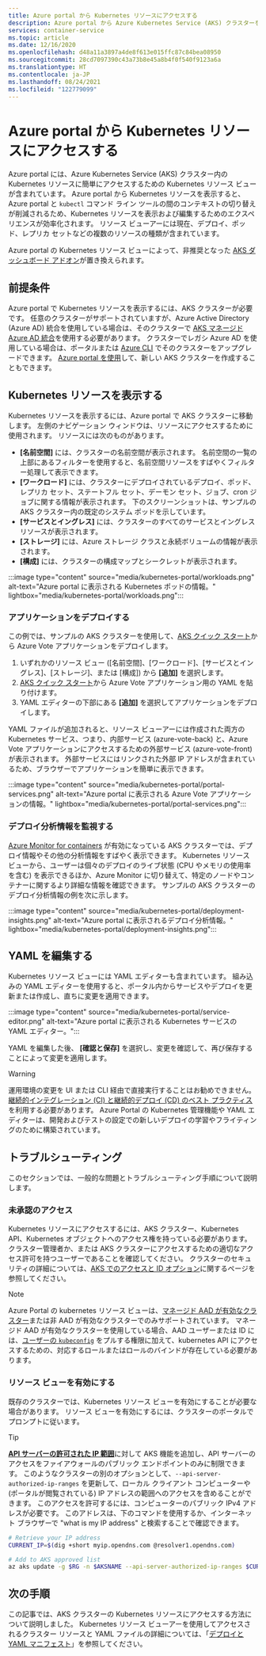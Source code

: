 ```yaml
---
title: Azure portal から Kubernetes リソースにアクセスする
description: Azure portal から Azure Kubernetes Service (AKS) クラスターを管理するために Kubernetes リソースを操作する方法について説明します。
services: container-service
ms.topic: article
ms.date: 12/16/2020
ms.openlocfilehash: d48a11a3897a4de8f613e015ffc87c84bea08950
ms.sourcegitcommit: 28cd7097390c43a73b8e45a8b4f0f540f9123a6a
ms.translationtype: HT
ms.contentlocale: ja-JP
ms.lasthandoff: 08/24/2021
ms.locfileid: "122779099"
---
```

# <a name="access-kubernetes-resources-from-the-azure-portal"></a>Azure portal から Kubernetes リソースにアクセスする

Azure portal には、Azure Kubernetes Service (AKS) クラスター内の Kubernetes リソースに簡単にアクセスするための Kubernetes リソース ビューが含まれています。 Azure portal から Kubernetes リソースを表示すると、Azure portal と `kubectl` コマンド ライン ツールの間のコンテキストの切り替えが削減されるため、Kubernetes リソースを表示および編集するためのエクスペリエンスが効率化されます。 リソース ビューアーには現在、デプロイ、ポッド、レプリカ セットなどの複数のリソースの種類が含まれています。

Azure portal の Kubernetes リソース ビューによって、非推奨となった [AKS ダッシュボード アドオン][kubernetes-dashboard]が置き換えられます。

## <a name="prerequisites"></a>前提条件

Azure portal で Kubernetes リソースを表示するには、AKS クラスターが必要です。 任意のクラスターがサポートされていますが、Azure Active Directory (Azure AD) 統合を使用している場合は、そのクラスターで [AKS マネージド Azure AD 統合][aks-managed-aad]を使用する必要があります。 クラスターでレガシ Azure AD を使用している場合は、ポータルまたは [Azure CLI][cli-aad-upgrade] でそのクラスターをアップグレードできます。 [Azure portal を使用][portal-cluster]して、新しい AKS クラスターを作成することもできます。

## <a name="view-kubernetes-resources"></a>Kubernetes リソースを表示する

Kubernetes リソースを表示するには、Azure portal で AKS クラスターに移動します。 左側のナビゲーション ウィンドウは、リソースにアクセスするために使用されます。 リソースには次のものがあります。

- **[名前空間]** には、クラスターの名前空間が表示されます。 名前空間の一覧の上部にあるフィルターを使用すると、名前空間リソースをすばやくフィルター処理して表示できます。
- **[ワークロード]** には、クラスターにデプロイされているデプロイ、ポッド、レプリカ セット、ステートフル セット、デーモン セット、ジョブ、cron ジョブに関する情報が表示されます。 下のスクリーンショットは、サンプルの AKS クラスター内の既定のシステム ポッドを示しています。
- **[サービスとイングレス]** には、クラスターのすべてのサービスとイングレス リソースが表示されます。
- **[ストレージ]** には、Azure ストレージ クラスと永続ボリュームの情報が表示されます。
- **[構成]** には、クラスターの構成マップとシークレットが表示されます。

:::image type="content" source="media/kubernetes-portal/workloads.png" alt-text="Azure portal に表示される Kubernetes ポッドの情報。" lightbox="media/kubernetes-portal/workloads.png":::

### <a name="deploy-an-application"></a>アプリケーションをデプロイする

この例では、サンプルの AKS クラスターを使用して、[AKS クイック スタート][portal-quickstart]から Azure Vote アプリケーションをデプロイします。

1. いずれかのリソース ビュー ([名前空間]、[ワークロード]、[サービスとイングレス]、[ストレージ]、または [構成]) から **[追加]** を選択します。
1. [AKS クイック スタート][portal-quickstart]から Azure Vote アプリケーション用の YAML を貼り付けます。
1. YAML エディターの下部にある **[追加]** を選択してアプリケーションをデプロイします。 

YAML ファイルが追加されると、リソース ビューアーには作成された両方の Kubernetes サービス、つまり、内部サービス (azure-vote-back) と、Azure Vote アプリケーションにアクセスするための外部サービス (azure-vote-front) が表示されます。 外部サービスにはリンクされた外部 IP アドレスが含まれているため、ブラウザーでアプリケーションを簡単に表示できます。

:::image type="content" source="media/kubernetes-portal/portal-services.png" alt-text="Azure portal に表示される Azure Vote アプリケーションの情報。" lightbox="media/kubernetes-portal/portal-services.png":::

### <a name="monitor-deployment-insights"></a>デプロイ分析情報を監視する

[Azure Monitor for containers][enable-monitor] が有効になっている AKS クラスターでは、デプロイ情報やその他の分析情報をすばやく表示できます。 Kubernetes リソース ビューから、ユーザーは個々のデプロイのライブ状態 (CPU やメモリの使用率を含む) を表示できるほか、Azure Monitor に切り替えて、特定のノードやコンテナーに関するより詳細な情報を確認できます。 サンプルの AKS クラスターのデプロイ分析情報の例を次に示します。

:::image type="content" source="media/kubernetes-portal/deployment-insights.png" alt-text="Azure portal に表示されるデプロイ分析情報。" lightbox="media/kubernetes-portal/deployment-insights.png":::

## <a name="edit-yaml"></a>YAML を編集する

Kubernetes リソース ビューには YAML エディターも含まれています。 組み込みの YAML エディターを使用すると、ポータル内からサービスやデプロイを更新または作成し、直ちに変更を適用できます。

:::image type="content" source="media/kubernetes-portal/service-editor.png" alt-text="Azure portal に表示される Kubernetes サービスの YAML エディター。":::

YAML を編集した後、 **[確認と保存]** を選択し、変更を確認して、再び保存することによって変更を適用します。

>[!WARNING]
> 運用環境の変更を UI または CLI 経由で直接実行することはお勧めできません。[継続的インテグレーション (CI) と継続的デプロイ (CD) のベスト プラクティス](kubernetes-action.md)を利用する必要があります。 Azure Portal の Kubernetes 管理機能や YAML エディターは、開発およびテストの設定での新しいデプロイの学習やフライティングのために構築されています。

## <a name="troubleshooting"></a>トラブルシューティング

このセクションでは、一般的な問題とトラブルシューティング手順について説明します。

### <a name="unauthorized-access"></a>未承認のアクセス

Kubernetes リソースにアクセスするには、AKS クラスター、Kubernetes API、Kubernetes オブジェクトへのアクセス権を持っている必要があります。 クラスター管理者か、または AKS クラスターにアクセスするための適切なアクセス許可を持つユーザーであることを確認してください。 クラスターのセキュリティの詳細については、[AKS でのアクセスと ID オプション][concepts-identity]に関するページを参照してください。

>[!NOTE]
> Azure Portal の kubernetes リソース ビューは、[マネージド AAD が有効なクラスター](managed-aad.md)または非 AAD が有効なクラスターでのみサポートされています。 マネージド AAD が有効なクラスターを使用している場合、AAD ユーザーまたは ID には、[ユーザーの `kubeconfig`](control-kubeconfig-access.md) をプルする権限に加えて、kubernetes API にアクセスするための、対応するロールまたはロールのバインドが存在している必要があります。

### <a name="enable-resource-view"></a>リソース ビューを有効にする

既存のクラスターでは、Kubernetes リソース ビューを有効にすることが必要な場合があります。 リソース ビューを有効にするには、クラスターのポータルでプロンプトに従います。

> [!TIP]
> [**API サーバーの許可された IP 範囲**](api-server-authorized-ip-ranges.md)に対して AKS 機能を追加し、API サーバーのアクセスをファイアウォールのパブリック エンドポイントのみに制限できます。 このようなクラスターの別のオプションとして、`--api-server-authorized-ip-ranges` を更新して、ローカル クライアント コンピューターや (ポータルが閲覧されている) IP アドレスの範囲へのアクセスを含めることができます。 このアクセスを許可するには、コンピューターのパブリック IPv4 アドレスが必要です。 このアドレスは、下のコマンドを使用するか、インターネット ブラウザーで "what is my IP address" と検索することで確認できます。
```bash
# Retrieve your IP address
CURRENT_IP=$(dig +short myip.opendns.com @resolver1.opendns.com)

# Add to AKS approved list
az aks update -g $RG -n $AKSNAME --api-server-authorized-ip-ranges $CURRENT_IP/32

```

## <a name="next-steps"></a>次の手順

この記事では、AKS クラスターの Kubernetes リソースにアクセスする方法について説明しました。 Kubernetes リソース ビューアーを使用してアクセスされるクラスター リソースと YAML ファイルの詳細については、「[デプロイと YAML マニフェスト][deployments]」を参照してください。

<!-- LINKS - internal -->
[kubernetes-dashboard]: kubernetes-dashboard.md
[concepts-identity]: concepts-identity.md
[portal-quickstart]: kubernetes-walkthrough-portal.md#run-the-application
[deployments]: concepts-clusters-workloads.md#deployments-and-yaml-manifests
[aks-managed-aad]: managed-aad.md
[cli-aad-upgrade]: managed-aad.md#upgrading-to-aks-managed-azure-ad-integration
[enable-monitor]: ../azure-monitor/containers/container-insights-enable-existing-clusters.md
[portal-cluster]: kubernetes-walkthrough-portal.md
